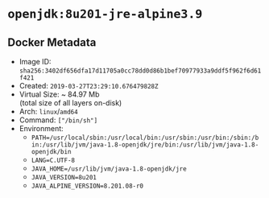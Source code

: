 # `openjdk:8u201-jre-alpine3.9`

## Docker Metadata

- Image ID: `sha256:3402df656dfa17d11705a0cc78dd0d86b1bef70977933a9ddf5f962f6d61f421`
- Created: `2019-03-27T23:29:10.676479828Z`
- Virtual Size: ~ 84.97 Mb  
  (total size of all layers on-disk)
- Arch: `linux`/`amd64`
- Command: `["/bin/sh"]`
- Environment:
  - `PATH=/usr/local/sbin:/usr/local/bin:/usr/sbin:/usr/bin:/sbin:/bin:/usr/lib/jvm/java-1.8-openjdk/jre/bin:/usr/lib/jvm/java-1.8-openjdk/bin`
  - `LANG=C.UTF-8`
  - `JAVA_HOME=/usr/lib/jvm/java-1.8-openjdk/jre`
  - `JAVA_VERSION=8u201`
  - `JAVA_ALPINE_VERSION=8.201.08-r0`
